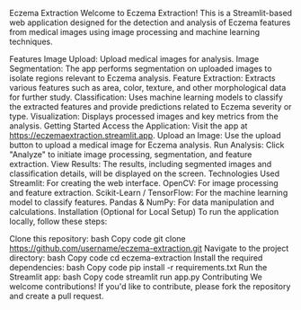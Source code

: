 Eczema Extraction
Welcome to Eczema Extraction! This is a Streamlit-based web application designed for the detection and analysis of Eczema features from medical images using image processing and machine learning techniques.

Features
Image Upload: Upload medical images for analysis.
Image Segmentation: The app performs segmentation on uploaded images to isolate regions relevant to Eczema analysis.
Feature Extraction: Extracts various features such as area, color, texture, and other morphological data for further study.
Classification: Uses machine learning models to classify the extracted features and provide predictions related to Eczema severity or type.
Visualization: Displays processed images and key metrics from the analysis.
Getting Started
Access the Application: Visit the app at https://eczemaextraction.streamlit.app.
Upload an Image: Use the upload button to upload a medical image for Eczema analysis.
Run Analysis: Click "Analyze" to initiate image processing, segmentation, and feature extraction.
View Results: The results, including segmented images and classification details, will be displayed on the screen.
Technologies Used
Streamlit: For creating the web interface.
OpenCV: For image processing and feature extraction.
Scikit-Learn / TensorFlow: For the machine learning model to classify features.
Pandas & NumPy: For data manipulation and calculations.
Installation (Optional for Local Setup)
To run the application locally, follow these steps:

Clone this repository:
bash
Copy code
git clone https://github.com/username/eczema-extraction.git
Navigate to the project directory:
bash
Copy code
cd eczema-extraction
Install the required dependencies:
bash
Copy code
pip install -r requirements.txt
Run the Streamlit app:
bash
Copy code
streamlit run app.py
Contributing
We welcome contributions! If you'd like to contribute, please fork the repository and create a pull request.
